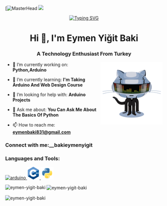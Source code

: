  [![MasterHead](https://images.wallpapersden.com/image/download/programming-coding-language_bGhpbm6UmZqaraWkpJRmbmdlrWZlbWU.jpg)
![](https://komarev.com/ghpvc/?username=Eymen-Yigit-Baki&color=blue)

 
 <div align="center">
 <a href="https://github.com/CagatayAkkas">
  <img src="https://readme-typing-svg.demolab.com?font=Fira+Code&size=28&duration=3000&pause=500&center=true&vCenter=true&width=435&lines=%e2%9c%a8+Eymen-+Yigit-+Baki+%e2%9c%a8;%f0%9f%93%9a+Tech+Savyy+%f0%9f%92%bb;Welcome+To+My+Profile+%f0%9f%91%80" alt="Typing SVG" />
 </a>
</div>


<h1 align="center">Hi 👋, I'm Eymen Yiğit Baki</h1>
<h3 align="center">A Technology Enthusiast From Turkey</h3>

<img src="https://github.com/CagatayAkkas/CagatayAkkas/blob/main/img/GitHub Mascot Tekno.gif" alt="Coding" width=200 height=200 align="right">

- 🔭 I’m currently working on: **Python,Arduino**

- 🌱 I’m currently learning: **I'm Taking Arduino And Web Design Course**

- 🤝 I’m looking for help with: **Arduino Projects**

- 💬 Ask me about: **You Can Ask Me About The Basics Of Python**

- 📫 How to reach me: **eymenbaki831@gmail.com**


<h3 align="left">Connect with me:__bakieymenyigit</h3>
<p align="left">
</p>

<h3 align="left">Languages and Tools:</h3>
<p align="left"> <a href="https://www.arduino.cc/" target="_blank" rel="noreferrer"> <img src="https://cdn.worldvectorlogo.com/logos/arduino-1.svg" alt="arduino" width="40" height="40"/> </a> <a href="https://www.w3schools.com/cpp/" target="_blank" rel="noreferrer"> <img src="https://raw.githubusercontent.com/devicons/devicon/master/icons/cplusplus/cplusplus-original.svg" alt="cplusplus" width="40" height="40"/> </a> <a href="https://www.python.org" target="_blank" rel="noreferrer"> <img src="https://raw.githubusercontent.com/devicons/devicon/master/icons/python/python-original.svg" alt="python" width="40" height="40"/> </a> </p>

<p><img align="left" src="https://github-readme-stats.vercel.app/api/top-langs?username=eymen-yigit-baki&show_icons=true&locale=en&layout=compact" alt="eymen-yigit-baki" /></p>

<p>&nbsp;<img align="center" src="https://github-readme-stats.vercel.app/api?username=eymen-yigit-baki&show_icons=true&locale=en" alt="eymen-yigit-baki" /></p>

<p><img align="center" src="https://github-readme-streak-stats.herokuapp.com/?user=eymen-yigit-baki&" alt="eymen-yigit-baki" /></p>
